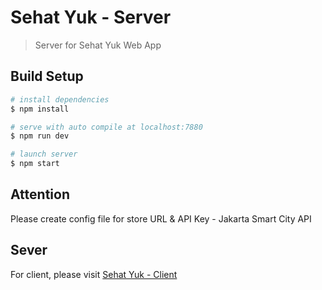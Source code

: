 # Sehat Yuk - Server

> Server for Sehat Yuk Web App

## Build Setup

``` bash
# install dependencies
$ npm install

# serve with auto compile at localhost:7880
$ npm run dev

# launch server
$ npm start
```

## Attention

Please create config file for store URL & API Key - Jakarta Smart City API

## Sever

For client, please visit [Sehat Yuk - Client](https://github.com/andriannus/sehatyuk-client)
